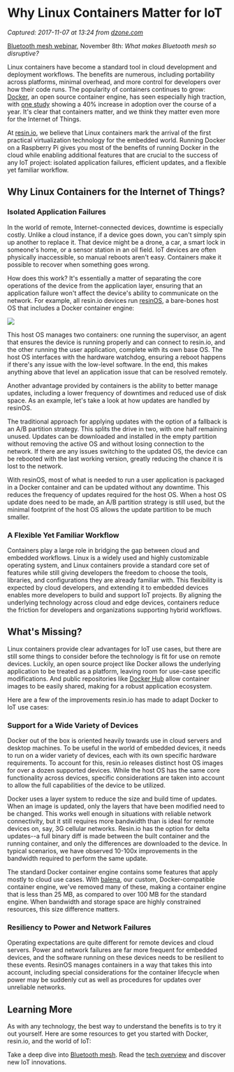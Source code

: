 # Why Linux Containers Matter for IoT

_Captured: 2017-11-07 at 13:24 from [dzone.com](https://dzone.com/articles/why-linux-containers-matter-for-iot?edition=334788&utm_source=Zone%20Newsletter&utm_medium=email&utm_campaign=iot%202017-11-07)_

[Bluetooth mesh webinar](https://dzone.com/go?i=255328&u=http%3A%2F%2Fpages.bluetooth.com%2Fmesh-webinar.html%3Futm_campaign%3Dmesh%26utm_source%3Ddzone%26utm_medium%3Dpre-post-article-text%26utm_term%3Ddisrupt-webinar%26utm_content%3Doct-nov-pre-post-webinar), November 8th: _What makes Bluetooth mesh so disruptive?_

Linux containers have become a standard tool in cloud development and deployment workflows. The benefits are numerous, including portability across platforms, minimal overhead, and more control for developers over how their code runs. The popularity of containers continues to grow: [Docker](https://www.docker.com/), an open source container engine, has seen especially high traction, with [one study](https://www.datadoghq.com/docker-adoption/) showing a 40% increase in adoption over the course of a year. It's clear that containers matter, and we think they matter even more for the Internet of Things.

At [resin.io](https://resin.io/), we believe that Linux containers mark the arrival of the first practical virtualization technology for the embedded world. Running Docker on a Raspberry Pi gives you most of the benefits of running Docker in the cloud while enabling additional features that are crucial to the success of any IoT project: isolated application failures, efficient updates, and a flexible yet familiar workflow.

## Why Linux Containers for the Internet of Things?

### Isolated Application Failures

In the world of remote, Internet-connected devices, downtime is especially costly. Unlike a cloud instance, if a device goes down, you can't simply spin up another to replace it. That device might be a drone, a car, a smart lock in someone's home, or a sensor station in an oil field. IoT devices are often physically inaccessible, so manual reboots aren't easy. Containers make it possible to recover when something goes wrong.

How does this work? It's essentially a matter of separating the core operations of the device from the application layer, ensuring that an application failure won't affect the device's ability to communicate on the network. For example, all resin.io devices run [resinOS](https://resinos.io/), a bare-bones host OS that includes a Docker container engine:

![](https://resin.io/blog/content/images/2017/10/architecture.png)

This host OS manages two containers: one running the supervisor, an agent that ensures the device is running properly and can connect to resin.io, and the other running the user application, complete with its own base OS. The host OS interfaces with the hardware watchdog, ensuring a reboot happens if there's any issue with the low-level software. In the end, this makes anything above that level an application issue that can be resolved remotely.

Another advantage provided by containers is the ability to better manage updates, including a lower frequency of downtimes and reduced use of disk space. As an example, let's take a look at how updates are handled by resinOS.

The traditional approach for applying updates with the option of a fallback is an A/B partition strategy. This splits the drive in two, with one half remaining unused. Updates can be downloaded and installed in the empty partition without removing the active OS and without losing connection to the network. If there are any issues switching to the updated OS, the device can be rebooted with the last working version, greatly reducing the chance it is lost to the network.

With resinOS, most of what is needed to run a user application is packaged in a Docker container and can be updated without any downtime. This reduces the frequency of updates required for the host OS. When a host OS update does need to be made, an A/B partition strategy is still used, but the minimal footprint of the host OS allows the update partition to be much smaller.

### A Flexible Yet Familiar Workflow

Containers play a large role in bridging the gap between cloud and embedded workflows. Linux is a widely used and highly customizable operating system, and Linux containers provide a standard core set of features while still giving developers the freedom to choose the tools, libraries, and configurations they are already familiar with. This flexibility is expected by cloud developers, and extending it to embedded devices enables more developers to build and support IoT projects. By aligning the underlying technology across cloud and edge devices, containers reduce the friction for developers and organizations supporting hybrid workflows.

## What's Missing?

Linux containers provide clear advantages for IoT use cases, but there are still some things to consider before the technology is fit for use on remote devices. Luckily, an open source project like Docker allows the underlying application to be treated as a platform, leaving room for use-case specific modifications. And public repositories like [Docker Hub](https://hub.docker.com/) allow container images to be easily shared, making for a robust application ecosystem.

Here are a few of the improvements resin.io has made to adapt Docker to IoT use cases:

### Support for a Wide Variety of Devices

Docker out of the box is oriented heavily towards use in cloud servers and desktop machines. To be useful in the world of embedded devices, it needs to run on a wider variety of devices, each with its own specific hardware requirements. To account for this, resin.io releases distinct host OS images for over a dozen supported devices. While the host OS has the same core functionality across devices, specific considerations are taken into account to allow the full capabilities of the device to be utilized.

Docker uses a layer system to reduce the size and build time of updates. When an image is updated, only the layers that have been modified need to be changed. This works well enough in situations with reliable network connectivity, but it still requires more bandwidth than is ideal for remote devices on, say, 3G cellular networks. Resin.io has the option for delta updates--a full binary diff is made between the built container and the running container, and only the differences are downloaded to the device. In typical scenarios, we have observed 10-100x improvements in the bandwidth required to perform the same update.

The standard Docker container engine contains some features that apply mostly to cloud use cases. With [balena](https://www.balena.io/), our custom, Docker-compatible container engine, we've removed many of these, making a container engine that is less than 25 MB, as compared to over 100 MB for the standard engine. When bandwidth and storage space are highly constrained resources, this size difference matters.

### Resiliency to Power and Network Failures

Operating expectations are quite different for remote devices and cloud servers. Power and network failures are far more frequent for embedded devices, and the software running on these devices needs to be resilient to these events. ResinOS manages containers in a way that takes this into account, including special considerations for the container lifecycle when power may be suddenly cut as well as procedures for updates over unreliable networks.

## Learning More

As with any technology, the best way to understand the benefits is to try it out yourself. Here are some resources to get you started with Docker, resin.io, and the world of IoT:

Take a deep dive into [Bluetooth mesh](https://dzone.com/go?i=250337&u=https%3A%2F%2Fwww.bluetooth.com%2Fwhat-is-bluetooth-technology%2Fhow-it-works%2Fle-mesh%3Futm_campaign%3Dmesh%26utm_source%3Ddzone%26utm_medium%3Dpre-post-article-text%26utm_term%3Dbluetooth-mesh%26utm_content%3Doct-pre-post-mesh-section). Read the [tech overview](https://dzone.com/go?i=250337&u=https%3A%2F%2Fwww.bluetooth.com%2Fwhat-is-bluetooth-technology%2Fhow-it-works%2Fle-mesh%2Fmesh-tech%3Futm_campaign%3Dmesh%26utm_source%3Ddzone%26utm_medium%3Dpre-post-article-text%26utm_term%3Dtech-overview%26utm_content%3Doct-pre-post-mesh-tech) and discover new IoT innovations.
